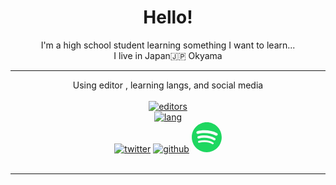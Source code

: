 <div align="center">
    <h1> Hello! </h1>
    <div> I'm a high school student learning something I want to learn... </div>
    <div> I live in Japan🇯🇵 Okyama</div>
</div>

---

<div align="center">
    Using editor , learning langs, and social media
    <br><br>
    <a href="https://skillicons.dev">
        <img src="https://skillicons.dev/icons?i=idea,pycharm,vscode,visualstudio,github,figma" alt="editors"><br>
        <img src="https://skillicons.dev/icons?i=java,python,js,php,vue,html,css,laravel,md" alt="lang"><br>
    </a>
    <a href="https://twitter.com/MineBArchive"><img src="https://skillicons.dev/icons?i=twitter" alt="twitter"></a>
    <a href="https://github.com/minechanjp"><img src="https://skillicons.dev/icons?i=github" alt="github"></a>
    <a href="https://open.spotify.com/user/lt7cv1bqy0girlzdwwtk407zr">
        <svg xmlns="http://www.w3.org/2000/svg" xmlns:xlink="http://www.w3.org/1999/xlink" id="body_1" width="48" height="48"><g transform="matrix(1.5 0 0 1.5 0 0)">
	        <g transform="matrix(0.19047621 0 0 0.19047621 0 0)"><path d="M83.996 0.277C 37.747 0.277 0.25300598 37.77 0.25300598 84.019C 0.25300598 130.26999 37.747005 167.76 83.996 167.76C 130.25 167.76 167.74 130.26999 167.74 84.019C 167.74 37.773 130.25 0.28099823 83.995 0.28099823L83.995 0.28099823L83.996 0.27699822L83.996 0.277zM122.4 121.057C 120.9 123.517 117.68 124.297 115.22 122.787C 95.558 110.777 70.806 108.05701 41.656 114.717C 38.847 115.357 36.046997 113.597 35.406998 110.787C 34.763996 107.977005 36.517 105.177 39.332996 104.537C 71.232994 97.246 98.59599 100.387 120.67 113.877C 123.13 115.387 123.909996 118.597 122.4 121.057zM132.65 98.252C 130.76 101.326996 126.73999 102.297 123.67 100.407C 101.159996 86.568 66.847 82.561 40.222 90.643C 36.769 91.686 33.122 89.74 32.074 86.293C 31.034 82.84 32.981003 79.2 36.428 78.15C 66.841 68.922005 104.65 73.392 130.5 89.277C 133.57 91.167 134.54 95.187 132.65 98.253L132.65 98.253L132.65 98.252zM133.53 74.507996C 106.54 58.476997 62.010002 57.003 36.240997 64.824C 32.102997 66.078995 27.726997 63.742996 26.472998 59.604996C 25.218998 55.464996 27.552998 51.091995 31.693998 49.833996C 61.274998 40.853996 110.45 42.588997 141.524 61.035995C 145.254 63.244995 146.474 68.051994 144.264 71.769C 142.06401 75.491 137.244 76.717995 133.53401 74.507996z" stroke="none" fill="#1ED760" fill-rule="nonzero"/></g></g>
        </svg>
    </a><br><br>
</div>

---
